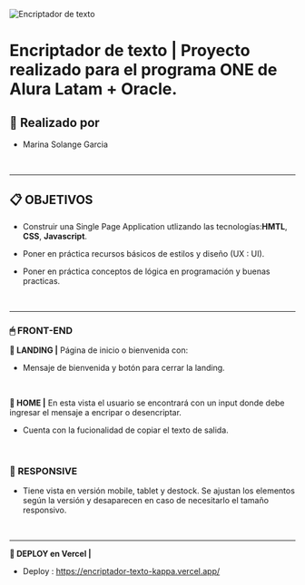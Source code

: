 
![Encriptador de texto](https://res.cloudinary.com/dv7kzlqy6/image/upload/v1720821035/ENCRIPTADOR_jzafwx.png)

# **Encriptador de texto** | Proyecto realizado para el programa ONE de Alura Latam + Oracle.

## **📌 Realizado por**
-  Marina Solange Garcia
<br />

---

## **📋 OBJETIVOS**

-  Construir una Single Page Application utlizando las tecnologías:**HMTL**, **CSS**, **Javascript**.

-  Poner en práctica recursos básicos de estilos y diseño (UX : UI).
-  Poner en práctica conceptos de lógica en programación y buenas practicas.

<br />

---

### **🖱 FRONT-END**

**📍 LANDING |** Página de inicio o bienvenida con:
- Mensaje de bienvenida y botón para cerrar la landing.
<br />

**📍 HOME |** En esta vista el usuario se encontrará con un input donde debe ingresar el mensaje a encripar o desencriptar.
- Cuenta con la fucionalidad de copiar el texto de salida. 

<br />

### **📱 RESPONSIVE**

- Tiene vista en versión mobile, tablet y destock. 
Se ajustan los elementos según la versión y desaparecen en caso de necesitarlo el tamaño responsivo. 

<br />

---

**📍 DEPLOY en Vercel |**

-  Deploy : https://encriptador-texto-kappa.vercel.app/